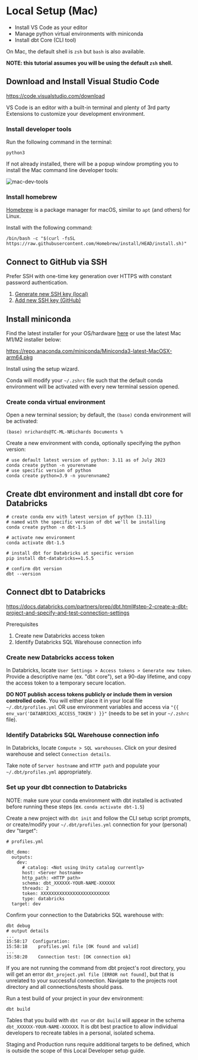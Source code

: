 # Local Setup (Mac)

- Install VS Code as your editor
- Manage python virtual environments with miniconda
- Install dbt Core (CLI tool)

On Mac, the default shell is `zsh` but `bash` is also available.

**NOTE:  this tutorial assumes you will be using the default `zsh` shell.**

## Download and Install Visual Studio Code

https://code.visualstudio.com/download

VS Code is an editor with a built-in terminal and plenty of 3rd party Extensions to customize your development environment.

### Install developer tools

Run the following command in the terminal:
```
python3
```

If not already installed, there will be a popup window prompting you to install the Mac command line developer tools:

![mac-dev-tools](https://user-images.githubusercontent.com/9124827/210427223-6288abf1-cd3e-45fd-87d2-0396c44ff623.png)

### Install homebrew

[Homebrew](https://brew.sh/) is a package manager for macOS, similar to `apt` (and others) for Linux.

Install with the following command:
```
/bin/bash -c "$(curl -fsSL https://raw.githubusercontent.com/Homebrew/install/HEAD/install.sh)"
```

## Connect to GitHub via SSH

Prefer SSH with one-time key generation over HTTPS with constant password authentication.

1. [Generate new SSH key (local)](https://docs.github.com/en/authentication/connecting-to-github-with-ssh/generating-a-new-ssh-key-and-adding-it-to-the-ssh-agent)
2. [Add new SSH key (GitHub)](https://docs.github.com/en/authentication/connecting-to-github-with-ssh/adding-a-new-ssh-key-to-your-github-account)


## Install miniconda

Find the latest installer for your OS/hardware [here](https://docs.conda.io/en/latest/miniconda.html) or use the latest Mac M1/M2 installer below:

https://repo.anaconda.com/miniconda/Miniconda3-latest-MacOSX-arm64.pkg

Install using the setup wizard.  

Conda will modify your `~/.zshrc` file such that the default conda environment will be activated with every new terminal session opened.

### Create conda virtual environment

Open a new terminal session; by default, the `(base)` conda environment will be activated:
```
(base) nrichards@TC-ML-NRichards Documents % 
```

Create a new environment with conda, optionally specifying the python version:
```
# use default latest version of python: 3.11 as of July 2023
conda create python -n yourenvname
# use specific version of python
conda create python=3.9 -n yourenvname2
```


## Create dbt environment and install dbt core for Databricks

```
# create conda env with latest version of python (3.11)
# named with the specific version of dbt we'll be installing
conda create python -n dbt-1.5

# activate new environment
conda activate dbt-1.5

# install dbt for Databricks at specific version
pip install dbt-databricks==1.5.5

# confirm dbt version
dbt --version
```


## Connect dbt to Databricks

https://docs.databricks.com/partners/prep/dbt.html#step-2-create-a-dbt-project-and-specify-and-test-connection-settings


Prerequisites
1. Create new Databricks access token
2. Identify Databricks SQL Warehouse connection info

### Create new Databricks access token

In Databricks, locate `User Settings > Access tokens > Generate new token`.  Provide a descriptive name (ex. "dbt core"), set a 90-day lifetime, and copy the access token to a temporary secure location.  

**DO NOT publish access tokens publicly or include them in version controlled code.**  You will either place it in your local file `~/.dbt/profiles.yml` OR use environment variables and access via `"{{ env_var('DATABRICKS_ACCESS_TOKEN') }}"` (needs to be set in your `~/.zshrc` file).

### Identify Databricks SQL Warehouse connection info

In Databricks, locate `Compute > SQL warehouses`.  Click on your desired warehouse and select `Connection details`.

Take note of `Server hostname` and `HTTP path` and populate your `~/.dbt/profiles.yml` appropriately.


### Set up your dbt connection to Databricks

NOTE: make sure your conda environment with dbt installed is activated before running these steps (ex. `conda activate dbt-1.5`)

Create a new project with `dbt init` and follow the CLI setup script prompts, or create/modify your `~/.dbt/profiles.yml` connection for your (personal) dev "target":
```
# profiles.yml

dbt_demo:
  outputs:
    dev:
      # catalog: <Not using Unity catalog currently>
      host: <Server hostname>
      http_path: <HTTP path>
      schema: dbt_XXXXXX-YOUR-NAME-XXXXXX
      threads: 2
      token: XXXXXXXXXXXXXXXXXXXXXXXXXX
      type: databricks
  target: dev
```

Confirm your connection to the Databricks SQL warehouse with:
```
dbt debug
# output details
...
15:58:17  Configuration:
15:58:18    profiles.yml file [OK found and valid]
...
15:58:20    Connection test: [OK connection ok]
```

If you are not running the command from dbt project's root directory, you will get an error `dbt_project.yml file [ERROR not found]`, but that is unrelated to your successful connection.  Navigate to the projects root directory and all connections/tests should pass.

Run a test build of your project in your dev environment:
```
dbt build
```

Tables that you build with `dbt run` or `dbt build` will appear in the schema `dbt_XXXXXX-YOUR-NAME-XXXXXX`.  It is dbt best practice to allow individual developers to recreate tables in a personal, isolated schema.

Staging and Production runs require additional targets to be defined, which is outside the scope of this Local Developer setup guide.